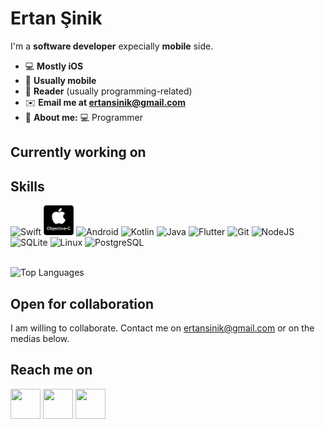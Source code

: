 # **Ertan Şinik**
I'm a **software developer** expecially **mobile** side.

* 💻 **Mostly iOS**
* 🧠 **Usually mobile**
* 📖 **Reader** (usually programming-related)
* ✉️ **Email me at ertansinik@gmail.com**
* 👦 **About me:** 💻 Programmer

## Currently working on
<!--* [**Permalang Compiler**](https://github.com/nic-obert/permalang)
* [**Database Management System**](https://github.com/nic-obert/nodedb)
* [**Logging As A Service**](https://github.com/nic-obert/laas)
-->

## Skills
<span>
  <img src="https://api.iconify.design/logos:swift.svg" alt="Swift" width=48 height=48>
  <img src="obj-c.png" alt="Objective-C" width=48 height=48>
  <img src="https://api.iconify.design/logos:android-icon.svg" alt="Android" width=48 height=48>
  <img src="https://api.iconify.design/logos:kotlin.svg" alt="Kotlin" width=48 height=48>
  <img src="https://api.iconify.design/logos:java.svg" alt="Java" width=48 height=48>
  <img src="https://api.iconify.design/logos:flutter.svg" alt="Flutter" width=48 height=48>
  <img src="https://api.iconify.design/logos:git-icon.svg" alt="Git" width=48 height=48>
  <img src="https://api.iconify.design/logos:nodejs.svg" alt="NodeJS" width=48 height=48>
  <img src="https://api.iconify.design/vscode-icons:file-type-sqlite.svg" alt="SQLite" width=48 height=48>
  <img src="https://api.iconify.design/logos:linux-tux.svg" alt="Linux" width=48 height=48>
  <img src="https://api.iconify.design/logos:postgresql.svg" alt="PostgreSQL" width=48 height=48>
</span>

<br>
<br>

![Top Languages](https://github-readme-stats.vercel.app/api/top-langs/?username=esinik&langs_count=15)
  

## Open for collaboration
I am willing to collaborate. Contact me on ertansinik@gmail.com or on the medias below.

## Reach me on

[<img src="https://camo.githubusercontent.com/a583b5ce3b463c784cb87592b3da7b9b9d014d7a16adfff04b91cb1452ae4ca2/68747470733a2f2f6564656e742e6769746875622e696f2f537570657254696e7949636f6e732f696d616765732f7376672f6d656469756d2e737667" width=48 height=48>][medium] 
[<img src="https://api.iconify.design/akar-icons:stack-overflow-fill.svg?color=orange" width=48 height=48>][stackoverflow]
[<img src="https://api.iconify.design/logos:telegram.svg" width=48 height=48>][telegram]
<!-- [<img src="https://api.iconify.design/logos:reddit-icon.svg" width=48 height=48>][reddit]
[<img src="https://api.iconify.design/bx:bxl-quora.svg?color=red" width=48 height=48>][quora]
[<img src="https://api.iconify.design/logos:skype.svg" width=48 height=48>][skype]
[<img src="https://api.iconify.design/logos:discord-icon.svg" width=48 height=48>][discord]-->

<!-- [<img src="" width=48 height=48>][] -->

[medium]: https://medium.com/@ertansinik
[stackoverflow]: https://stackoverflow.com/users/6804076/ertans
[reddit]: https://www.reddit.com/user/ertansinik
[telegram]: https://t.me/ertansinik
